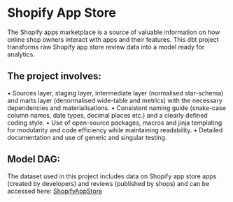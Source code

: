 # Shopify App Store

The Shopify apps marketplace is a source of valuable information on how online shop owners interact with apps and their features. This dbt project transforms raw Shopify app store review data into a model ready for analytics.

## The project involves:
• Sources layer, staging layer, intermediate layer (normalised star-schema) and marts layer (denormalised wide-table and metrics) with the necessary dependencies and materialisations.
• Consistent naming guide (snake-case column names, date types, decimal places etc.) and a clearly defined coding style.
• Use of open-source packages, macros and jinja templating for modularity and code efficiency while maintaining readability.
• Detailed documentation and use of generic and singular testing.

## Model DAG:














The dataset used in this project includes data on Shopify app store apps (created by developers) and reviews (published by shops) and can be accessed here: [ShopifyAppStore](https://www.kaggle.com/usernam3/shopify-app-store)

